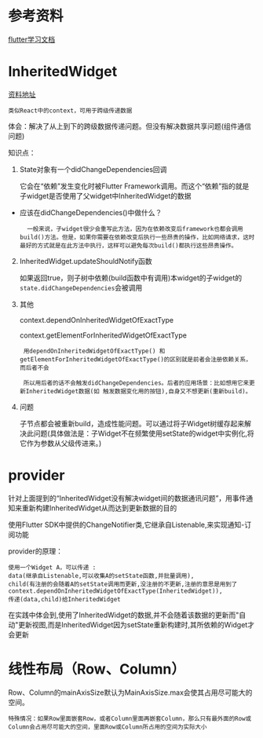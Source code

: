 # 参考资料
[flutter学习文档](https://book.flutterchina.club/)

# InheritedWidget
[资料地址](https://book.flutterchina.club/chapter7/inherited_widget.html)

    类似React中的context，可用于跨级传递数据

体会：解决了从上到下的跨级数据传递问题。但没有解决数据共享问题(组件通信问题)

知识点：
1. State对象有一个didChangeDependencies回调

    它会在“依赖”发生变化时被Flutter Framework调用。而这个“依赖”指的就是子widget是否使用了父widget中InheritedWidget的数据

- 应该在didChangeDependencies()中做什么？

        一般来说，子widget很少会重写此方法，因为在依赖改变后framework也都会调用build()方法。但是，如果你需要在依赖改变后执行一些昂贵的操作，比如网络请求，这时最好的方式就是在此方法中执行，这样可以避免每次build()都执行这些昂贵操作。

2. InheritedWidget.updateShouldNotify函数

    如果返回true，则子树中依赖(build函数中有调用)本widget的子widget的`state.didChangeDependencies`会被调用

3. 其他

    context.dependOnInheritedWidgetOfExactType

    context.getElementForInheritedWidgetOfExactType

        用dependOnInheritedWidgetOfExactType() 和 getElementForInheritedWidgetOfExactType()的区别就是前者会注册依赖关系，而后者不会

        所以用后者的话不会触发didChangeDependencies。后者的应用场景：比如想用它来更新InheritedWidget数据(如 触发数据变化用的按钮),自身又不想更新(重新build)。

4. 问题

    子节点都会被重新build，造成性能问题。可以通过将子Widget树缓存起来解决此问题(具体做法是：子Widget不在频繁使用setState的widget中实例化,将它作为参数从父级传进来。)

# provider
针对上面提到的“InheritedWidget没有解决widget间的数据通讯问题”，用事件通知来重新构建InheritedWidget从而达到更新数据的目的

使用Flutter SDK中提供的ChangeNotifier类,它继承自Listenable,来实现通知-订阅功能

provider的原理：

    使用一个Widget A，可以传递 :
    data(继承自Listenable,可以收集A的setState函数,并批量调用),
    child(有注册的会随着A的setState调用而更新,没注册的不更新,注册的意思是用到了context.dependOnInheritedWidgetOfExactType(InheritedWidget)),
    传递(data,child)给InheritedWidget

在实践中体会到,使用了InheritedWidget的数据,并不会随着该数据的更新而"自动"更新视图,而是InheritedWidget因为setState重新构建时,其所依赖的Widget才会更新

# 线性布局（Row、Column）

Row、Column的mainAxisSize默认为MainAxisSize.max会使其占用尽可能大的空间。

    特殊情况：如果Row里面嵌套Row，或者Column里面再嵌套Column，那么只有最外面的Row或Column会占用尽可能大的空间，里面Row或Column所占用的空间为实际大小